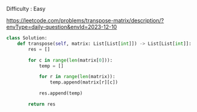 Difficulty : Easy 

https://leetcode.com/problems/transpose-matrix/description/?envType=daily-question&envId=2023-12-10 

```python
class Solution:
    def transpose(self, matrix: List[List[int]]) -> List[List[int]]:
        res = []

        for c in range(len(matrix[0])):
            temp = []

            for r in range(len(matrix)):
                temp.append(matrix[r][c])

            res.append(temp)

        return res
```
